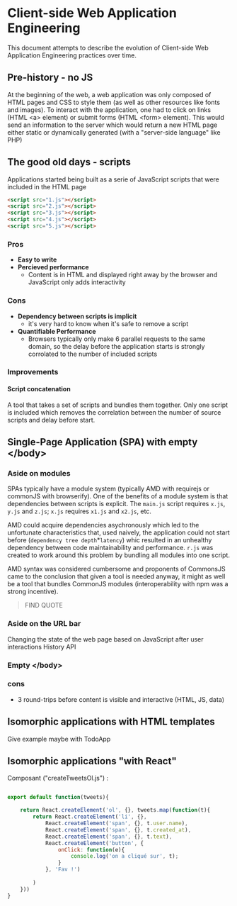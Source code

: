 # Client-side Web Application Engineering

This document attempts to describe the evolution of Client-side Web Application Engineering practices over time.


## Pre-history - no JS

At the beginning of the web, a web application was only composed of HTML pages and CSS to style them (as well as other resources like fonts and images). To interact with the application, one had to click on links (HTML &lt;a> element) or submit forms (HTML &lt;form> element). This would send an information to the server which would return a new HTML page either static or dynamically generated (with a "server-side language" like PHP)


## The good old days - scripts

Applications started being built as a serie of JavaScript scripts that were included in the HTML page

````html
<script src="1.js"></script>
<script src="2.js"></script>
<script src="3.js"></script>
<script src="4.js"></script>
<script src="5.js"></script>
````

### Pros

* **Easy to write**
* **Percieved performance**
    * Content is in HTML and displayed right away by the browser and JavaScript only adds interactivity

### Cons

* **Dependency between scripts is implicit**
    * it's very hard to know when it's safe to remove a script
* **Quantifiable Performance**
    * Browsers typically only make 6 parallel requests to the same domain, so the delay before the application starts is strongly corrolated to the number of included scripts

### Improvements

#### Script concatenation

A tool that takes a set of scripts and bundles them together. Only one script is included which removes the correlation between the number of source scripts and delay before start.


## Single-Page Application (SPA) with empty &lt;/body>

### Aside on modules 

SPAs typically have a module system (typically AMD with requirejs or commonJS with browserify). One of the benefits of a module system is that dependencies between scripts is explicit. The `main.js` script requires `x.js`, `y.js` and `z.js`; `x.js` requires `x1.js` and `x2.js`, etc.

AMD could acquire dependencies asychronously which led to the unfortunate characteristics that, used naively, the application could not start before (`dependency tree depth`*`latency`) whic resulted in an unhealthy dependency between code maintainability and performance. `r.js` was created to work around this problem by bundling all modules into one script.

AMD syntax was considered cumbersome and proponents of CommonsJS came to the conclusion that given a tool is needed anyway, it might as well be a tool that bundles CommonJS modules (interoperability with npm was a strong incentive).

> FIND QUOTE


### Aside on the URL bar 

Changing the state of the web page based on JavaScript after user interactions
History API


### Empty &lt;/body>


### cons

* 3 round-trips before content is visible and interactive (HTML, JS, data)


## Isomorphic applications with HTML templates

Give example maybe with TodoApp


## Isomorphic applications "with React"

Composant ("createTweetsOl.js") :

```js

export default function(tweets){

    return React.createElement('ol', {}, tweets.map(function(t){
        return React.createElement('li', {},
            React.createElement('span', {}, t.user.name),
            React.createElement('span', {}, t.created_at),
            React.createElement('span', {}, t.text),
            React.createElement('button', {
                onClick: function(e){
                    console.log('on a cliqué sur', t);
                }
            }, 'Fav !')
            
        )
    }))
}

```





